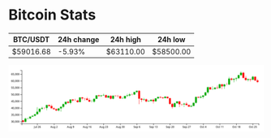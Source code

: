 # Bitcoin Stats

BTC/USDT|24h change|24h high|24h low|
|---|---|---|---|
|$59016.68|-5.93%|$63110.00|$58500.00|

<img src="./chart.svg">
